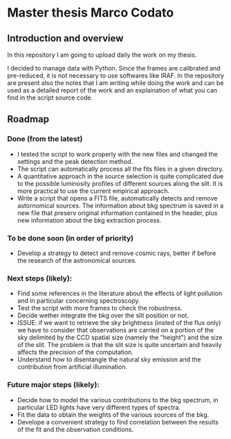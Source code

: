 # Master thesis Marco Codato

## Introduction and overview
In this repository I am going to upload daily the work on my thesis.

I decided to manage data with Python. Since the frames are calibrated and pre-reduced, it is not necessary to use softwares like IRAF.
In the repository are present also the notes that I am writing while doing the work and can be used as a detailed report of the work and an explaination of what you can find in the script source code.

## Roadmap

### Done (from the latest)
- I tested the script to work properly with the new files and changed the settings and the peak detection method. 
- The script can automatically process all the fits files in a given directory.
- A quantitative approach in the source selection is quite complicated due to the possible luminosity profiles of different sources along the slit. It is more practical to use the current empirical approach.
- Write a script that opens a FITS file, automatically detects and remove astornomical sources. The information about bkg spectrum is saved in a new file that preserv original information contained in the header, plus new information about the bkg extraction process.

### To be done soon (in order of priority)
- Develop a strategy to detect and remove cosmic rays, better if before the research of the astronomical sources.

### Next steps (likely):
- Find some references in the literature about the effects of light pollution and in particular concerning spectroscopy.
- Test the script with more frames to check the robustness.
- Decide wether integrate the bkg over the slit position or not.
- ISSUE: if we want to retrieve the sky brightness (insted of the flux only) we have to consider that observations are carried on a portion of the sky delimited by the CCD spatial size (namely the "height")
and the size of the slit. The problem is that the slit size is quite uncertain and heavily affects the precision of the computation.
- Understand how to disentangle the natural sky emission and the contribution from artificial illumination.

### Future major steps (likely):
- Decide how to model the various contributions to the bkg spectrum, in particular LED lights have very different types of spectra.
- Fit the data to obtain the weights of the various sources of the bkg. 
- Develope a convenient strategy to find correlation between the results of the fit and the observation conditions.